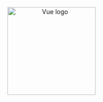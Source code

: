 <p align="center"><a href="https://sidekem.pemalangkab.go.id" target="_blank" rel="noopener noreferrer"><img width="200" src="https://i2.wp.com/kandang.desa.id/wp-content/uploads/2018/07/SIDEKEM.png?ssl=1" alt="Vue logo"></a></p>
